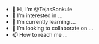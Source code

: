 - 👋 Hi, I’m @TejasSonkule
- 👀 I’m interested in ...
- 🌱 I’m currently learning ...
- 💞️ I’m looking to collaborate on ...
- 📫 How to reach me ...

<!---
TejasSonkule/TejasSonkule is a ✨ special ✨ repository because its `README.md` (this file) appears on your GitHub profile.
You can click the Preview link to take a look at your changes.
--->
